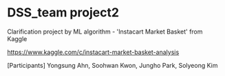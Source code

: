 # DSS_team project2
Clarification project by ML algorithm - 'Instacart Market Basket' from Kaggle

https://www.kaggle.com/c/instacart-market-basket-analysis

[Participants] 
Yongsung Ahn, Soohwan Kwon, Jungho Park, Solyeong Kim
